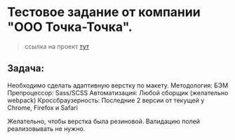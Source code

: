 ﻿# Тестовое задание от компании "ООО Точка-Точка". 
> ссылка на проект <a href="https://isaagverdiev.github.io/Test-task/">тут</a>

## Задача:
Необходимо сделать адаптивную верстку по макету.
Методология: БЭМ
Препроцессор: Sass/SCSS
Автоматизация: Любой сборщик (желательно webpack)
Кроссбраузерность: Последние 2 версии от текущей у Chrome, Firefox и Safari

Желательно, чтобы верстка была резиновой. Валидацию полей реализовывать не нужно.

## 
